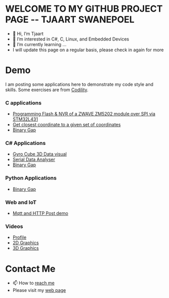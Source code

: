 # WELCOME TO MY GITHUB PROJECT PAGE -- TJAART SWANEPOEL
- 👋 Hi, I’m Tjaart
- 👀 I’m interested in C#, C, Linux, and Embedded Devices
- 🌱 I’m currently learning ...
- I will update this page on a regular basis, please check in again for more


# Demo
I am posting some applications here to demonstrate my code style and skills. Some exercises are from [Codility](https://www.codility.com/). 

### C applications
 - [Programming Flash & NVR of a ZWAVE ZM5202 module over SPI via STM32L431](https://github.com/Tjaart55/zwave.git) 
 - [Get closest coordinate to a given set of coordinates](https://github.com/Tjaart55/DemoProjects-C.git)
 - [Binary Gap](https://github.com/Tjaart55/DemoProjects-C.git)

### C# Applications
- [Gyro Cube 3D Data visual](https://github.com/Tjaart55/DemoProjects-Csharp.git)
- [Serial Data Analyser](https://github.com/Tjaart55/DemoProjects-Csharp.git)
- [Binary Gap](https://github.com/Tjaart55/DemoProjects-Csharp.git)

### Python Applications
- [Binary Gap](https://github.com/Tjaart55/DemoProjects_Python.git)

### Web and IoT
- [Mqtt and HTTP Post demo](https://script.google.com/macros/s/AKfycbxz0WRjWCjWObDn9kSrUI-UtLbvr-Rk9AUrykm17KIkdBw9iQrtrw1MPqFfEHJQemzM/exec)

### Videos
- [Profile](https://youtu.be/dQmrBmqwTiQ)
- [2D Graphics](https://youtu.be/H3IljpnrgXU)
- [3D Graphics](https://youtu.be/YwQEI-VfYTQ)

# Contact Me

- 📫 How to [reach me](tjs.swanepoel@gmail.com)
- Please visit my [web page](https://tjsw.co.za/)

<!---
Tjaart55/Tjaart55 is a ✨ special ✨ repository because its `README.md` (this file) appears on your GitHub profile.
You can click the Preview link to take a look at your changes.


--->


